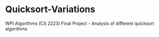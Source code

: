 # Quicksort-Variations
WPI Algorithms (CS 2223) Final Project - Analysis of different quicksort algorithms
